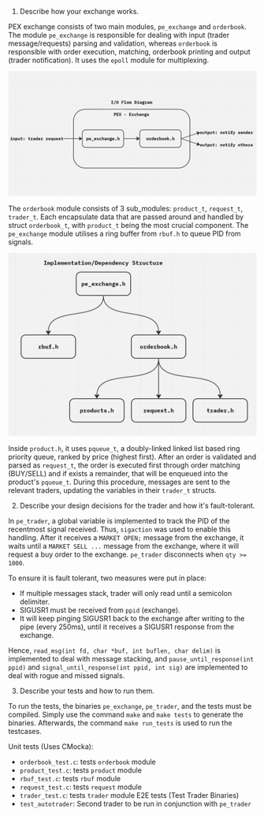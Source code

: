 1. Describe how your exchange works.

PEX exchange consists of two main modules, ``pe_exchange`` and ``orderbook``. The module ``pe_exchange`` is responsible 
for dealing with input (trader message/requests) parsing and validation, whereas  ``orderbook`` is responsible with 
order execution, matching, orderbook printing and output (trader notification). It uses the ``epoll`` module for multiplexing.

![I/O Diagram](images/pex_io_flow.png)

The ``orderbook`` module consists of 3 sub_modules: ``product_t``, ``request_t``, ``trader_t``. Each encapsulate data
that are passed around and handled by struct ``orderbook_t``, with ``product_t`` being the most crucial component.
The ``pe_exchange`` module utilises a ring buffer from ``rbuf.h`` to queue PID from signals.

![I/O Diagram](images/pex_dependency_structure.png)

Inside ``product.h``, it uses ``pqueue_t``, a doubly-linked linked list based ring priority queue, ranked by price
(highest first). After an order is validated and parsed as ``request_t``, the order is executed first through order
matching (BUY/SELL) and if exists a remainder, that will be enqueued into the product's ``pqueue_t``. During this 
procedure, messages are sent to the relevant traders, updating the variables in their ``trader_t`` structs. 

2. Describe your design decisions for the trader and how it's fault-tolerant.

In ``pe_trader``, a global variable is implemented to track the PID of the recentmost signal received. Thus, 
``sigaction`` was used to enable this handling. After it receives a ``MARKET OPEN;`` message from the exchange,
it waits until a ``MARKET SELL ...`` message from the exchange, where it will request a buy order
to the exchange. ``pe_trader`` disconnects when ``qty >= 1000``. 

To ensure it is fault tolerant, two measures were put in place:
- If multiple messages stack, trader will only read until a semicolon delimiter.
- SIGUSR1 must be received from ``ppid`` (exchange).
- It will keep pinging SIGUSR1 back to the exchange after writing
  to the pipe (every 250ms), until it receives a SIGUSR1 response
  from the exchange.

Hence, ``read_msg(int fd, char *buf, int buflen, char delim)`` is implemented to deal with message stacking,
and ``pause_until_response(int ppid)`` and ``signal_until_response(int ppid, int sig)`` are implemented to
deal with rogue and missed signals.

3. Describe your tests and how to run them.

To run the tests, the binaries ``pe_exchange``, ``pe_trader``, and the tests must be compiled.
Simply use the command ``make`` and ``make tests`` to generate the binaries. Afterwards, the
command ``make run_tests`` is used to run the testcases.

Unit tests (Uses CMocka):
- ``orderbook_test.c``: tests ``orderbook`` module
- ``product_test.c``: tests ``product`` module
- ``rbuf_test.c``: tests ``rbuf`` module
- ``request_test.c``: tests ``request`` module
- ``trader_test.c``: tests ``trader`` module
E2E tests (Test Trader Binaries)
- ``test_autotrader``: Second trader to be run in conjunction with ``pe_trader``

